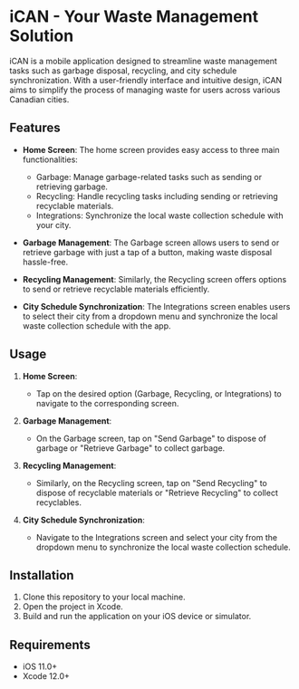 # iCAN - Your Waste Management Solution

iCAN is a mobile application designed to streamline waste management tasks such as garbage disposal, recycling, and city schedule synchronization. With a user-friendly interface and intuitive design, iCAN aims to simplify the process of managing waste for users across various Canadian cities.

## Features

- **Home Screen**: The home screen provides easy access to three main functionalities:
  - Garbage: Manage garbage-related tasks such as sending or retrieving garbage.
  - Recycling: Handle recycling tasks including sending or retrieving recyclable materials.
  - Integrations: Synchronize the local waste collection schedule with your city.

- **Garbage Management**: The Garbage screen allows users to send or retrieve garbage with just a tap of a button, making waste disposal hassle-free.

- **Recycling Management**: Similarly, the Recycling screen offers options to send or retrieve recyclable materials efficiently.

- **City Schedule Synchronization**: The Integrations screen enables users to select their city from a dropdown menu and synchronize the local waste collection schedule with the app.

## Usage

1. **Home Screen**:
   - Tap on the desired option (Garbage, Recycling, or Integrations) to navigate to the corresponding screen.

2. **Garbage Management**:
   - On the Garbage screen, tap on "Send Garbage" to dispose of garbage or "Retrieve Garbage" to collect garbage.

3. **Recycling Management**:
   - Similarly, on the Recycling screen, tap on "Send Recycling" to dispose of recyclable materials or "Retrieve Recycling" to collect recyclables.

4. **City Schedule Synchronization**:
   - Navigate to the Integrations screen and select your city from the dropdown menu to synchronize the local waste collection schedule.

## Installation

1. Clone this repository to your local machine.
2. Open the project in Xcode.
3. Build and run the application on your iOS device or simulator.

## Requirements

- iOS 11.0+
- Xcode 12.0+